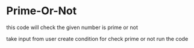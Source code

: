 # Prime-Or-Not
this code will check the given number is prime or not
 
 
take input from user
create condition for check prime or not
run the code
